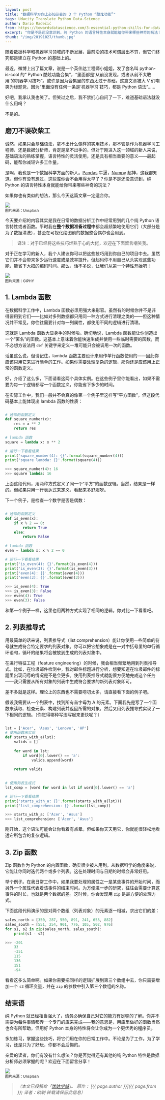 ```yaml
---
layout: post
title: "数据科学方向上必知必会的 3 个 Python “酷炫功能”"
tags: Udacity Translate Python Data-Science
author: Dario Radečić
from: https://towardsdatascience.com/3-essential-python-skills-for-data-scientists-b642a1397ae3
excerpt: "你是不是还没意识到，纯 Python 的语言特性本身就能给你带来哪些神奇的玩法？"
thumb: "/img/20191027/thumb.jpg"
---
```

随着数据科学和机器学习领域的不断发展，最前沿的技术可谓层出不穷，但它们终究都是建立在 Python 的基础上的。

最近，微博上出了篇文章，说是一个英伟达工程师小姐姐，发了套名叫 python-is-cool 的“ Python 酷炫功能合集”，“里面都是‘从前没发现，或者从前不太敢用’的机器学习技巧”。或许是因为合集里的东西太过于基础，这篇文章被大 V 们嘲笑为标题党，因为“里面没有任何一条是‘机器学习’技巧，都是 Python 语法”……

好吧，我承认我也笑了。但笑过之后，我不禁扪心自问了一下，难道基础语法就没什么用吗？

不是的。

## 磨刀不误砍柴工

诚然，如果只会基础语法，拿不出什么像样的实用技术，那不管是作为机器学习工程师、还是数据分析师，肯定是拿不出手的。但对于刚进入这一领域的新人来说，基础语法的熟练掌握，语言特性的灵活使用，还是具有相当重要的意义——最起码，能帮你减轻许多工作量。

是啊，我也是一个数据科学方面的新人。[Pandas](https://pandas.pydata.org/) 牛逼，[Numpy](https://numpy.org/) 超神，这我都知道。但你有没有想过，这些库你会不会用得<span class="hl">太早了</span>？你是不是还没意识到，纯 Python 的语言特性本身就能给你带来哪些神奇的玩法？

如果你也有类似的想法，那么今天这篇文章一定适合你。

<img src="/img/20191027/001.jpg" /><br><small>图片来源：Unsplash</small>

今天要介绍的内容其实是我在日常的数据分析工作中经常用到的几个纯 Python 语言特性或者函数。平时我在**整个数据准备过程中**都会超频繁地使用它们（大部分是为了数据清洗），甚至在可视化绘图前的数据整合偶尔也会用到。

> 译注：对于已经将这些技巧烂熟于心的大佬，欢迎在下面留言嘲笑我。

对于正在学习的新人，我个人建议你可以把这些技巧用到你自己的项目中去。虽然它们并不会带来多少运行速度或是效率提升，但起码你不用自己从头实现这些功能，能省下大把的编码时间。那么，话不多说，让我们从第一个特性开始吧！

<img src="/img/20191027/002.webp" /><br><small>图片来源：GIPHY</small>

## 1. Lambda 函数

在数据科学工作中，Lambda 函数必须用强大来形容。虽然有的时候你并不是非得要用到它们——比如对多列数据都只用同一种方式进行清理之类的——但这种情况并不常见，你往往需要针对每一列属性，都使用不同的逻辑进行清理。

这就是 Lambda 函数大显身手的时候啦。确切地说，Lambda 函数能让你创造出一个“匿名”的函数。这基本上意味着你能快速生成并使用一些临时需要的函数，而不必想方设法用 `def` 关键字来定义一堆可能只会被调用一次的函数。

话虽这么说，但请记住，lambda 函数主要设计来用作<span class="hl">单行函数</span>使用的——因此你应该只用它来进行简单的工作。如果你需要处理复杂的逻辑，那你还是应该用上正常的函数定义。

好，介绍了这么多，下面请看这两个具体实例。在这些例子里你能看出，如果不需要为每一个逻辑都写一个函数定义，你能省下多少的时间。

在实际工作中，我们一般并不会真的像第一个例子里这样写“平方函数”，但这段代码基本上能体现出 lambda 函数的性质：

```python

# 通常的函数定义
def square_number(x):
    res = x ** 2
    return res
    
# lambda 函数
square = lambda x: x ** 2

# 运行一下看看结果
print('square_number(4): {}'.format(square_number(4)))
print('square lambda: {}'.format(square(4)))

>>> square_number(4): 16
>>> square lambda: 16
```

上面这段代码，用两种方式定义了同一个“平方”的函数逻辑。当然，结果是一样的。但如果只用一行表达式来定义，看起来多舒服呀。

下一个例子，是检查一个数字是否是偶数：

```python

# 通常的函数定义
def is_even(x):
    if x % 2 == 0:
        return True
    else:
        return False
 
# lambda 函数
even = lambda x: x % 2 == 0

# 运行一下看看结果
print('is_even(4): {}'.format(is_even(4)))
print('is_even(3): {}'.format(is_even(3)))
print('even(4): {}'.format(even(4)))
print('even(3): {}'.format(even(3)))

>>> is_even(4): True
>>> is_even(3): False
>>> even(4): True
>>> even(3): False

```

和第一个例子一样，这里也用两种方式实现了相同的逻辑。你对比一下看看吧。

## 2. 列表推导式

用最简单的话来说，列表推导式（list comprehension）能让你使用一些简单的符号就生成符合特定要求的列表对象。<span class="hl">你可以把它想象成是在一对中括号里的单行循环语句</span>，循环的结果将会被放到生成的列表对象中。

在进行特征工程（feature engineering）的时候，我会相当频繁地用到列表推导式。比如，在垃圾邮件检测中，我对邮件标题进行分析，想要知道在垃圾邮件的标题里出现问号的情况是不是会更多。使用列表推导式就能很方便地完成这个任务——我只需要从所有对象的列表中生成符合要求的新列表对象即可。

差不多就是这样。理论上的东西也不需要唠叨太多，请直接看下面的例子吧。

假设我需要从一个列表中，找到所有首字母为 A 的元素。下面我先是写了一个函数来读取、检查元素、构建列表并返回所需的对象，然后又用列表推导式实现了一下相同的逻辑。（你觉得哪种写法写起来更快呢？）

```python

lst = ['Acer', 'Asus', 'Lenovo', 'HP']
# 使用函数来实现
def starts_with_a(lst):
    valids = []
 
    for word in lst:
        if word[0].lower() == 'a':
            valids.append(word)
 
    return valids
 
 
# 使用列表生成式
lst_comp = [word for word in lst if word[0].lower() == 'a']

# 运行一下看看结果
print('starts_with_a: {}'.format(starts_with_a(lst)))
print('list_comprehension: {}'.format(lst_comp))

>>> starts_with_a: ['Acer', 'Asus']
>>> list_comprehension: ['Acer', 'Asus']
```

刚开始，这个语法可能会让你看着有点晕。但如果你天天用它，你就能很轻松地看透它所包含的复杂逻辑。

## 3. Zip 函数

Zip 函数作为 Python 的内置函数，确实很少被人用到。从数据科学的角度来说，它能让你<span class="hl">同时迭代两个或多个列表</span>。这在处理时间与日期的时候会非常好用。

举个例子。在我日常工作中，如果我要处理的属性之一是某些事件的开始时间，而另外一个属性代表着该事件的结束时间。为方便进一步的研究，往往会需要计算这事件的时长，也就是两个数据的差。这时候，你会发现用 `zip` 是最方便的处理方式。

下面这段代码演示的是对两个数组（列表对象）的元素逐一相减，求出它们的差：

```python
sales_north = [350, 287, 550, 891, 241, 653, 882]
sales_south = [551, 254, 901, 776, 105, 502, 976]
for s1, s2 in zip(sales_north, sales_south):
    print(s1 - s2)

>>> -201
    33
    -351
    115
    136
    151
    -94
```

看看这多么简单啊。如果你需要把同样的逻辑扩展到第三个数组中去，你只需要增加一个 `s3` 循环变量，并在 `zip` 的参数中引入第三个数组的名称。

## 结束语

纯 Python 就已经相当强大了，请务必确保自己对它的能力有足够的了解。你并不需要为每件事情都弄一个专门的库来完成——我的意思是，用库里做好的函数当然也会有所帮助，但用好 Python 本身的特性<span class="hl">将会让你成为一个更优秀的程序员</span>。

多加练习，掌握这些技巧，将它们用在你的日常工作中。不论是为了工作，为了学习，还是只为了好玩，你都不会后悔的。

亲爱的读者，你们有没有什么想法？你是否觉得还有其他的纯 Python 特性是数据分析师必须掌握的呢？欢迎在下面留言分享！

<img src="/img/20191027/003.jpg" /><br><small>图片来源：Unsplash</small>

> _（本文已投稿给「[优达学城](https://cn.udacity.com)」。 原作： [{{ page.author }}]({{ page.from }}) 译者：欧剃 转载请保留此信息）_
